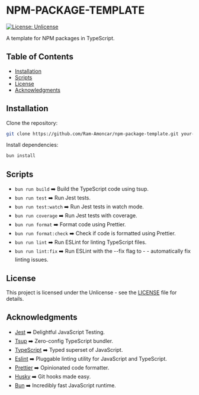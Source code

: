 # NPM-PACKAGE-TEMPLATE

[![License: Unlicense](https://img.shields.io/badge/license-Unlicense-blue.svg)](http://unlicense.org/)

A template for NPM packages in TypeScript.

## Table of Contents

- [Installation](#installation)
- [Scripts](#scripts)
- [License](#license)
- [Acknowledgments](#Acknowledgments)

## Installation

Clone the repository:

```bash
git clone https://github.com/Ram-Amoncar/npm-package-template.git your-package-name
```

Install dependencies:

```bash
bun install
```

## Scripts
- ```bun run build``` :arrow_right: Build the TypeScript code using tsup.
- ```bun run test``` :arrow_right: Run Jest tests.
- ```bun run test:watch``` :arrow_right: Run Jest tests in watch mode.
- ```bun run coverage``` :arrow_right: Run Jest tests with coverage.
- ```bun run format``` :arrow_right: Format code using Prettier.
- ```bun run format:check``` :arrow_right: Check if code is formatted using Prettier.
- ```bun run lint``` :arrow_right: Run ESLint for linting TypeScript files.
- ```bun run lint:fix``` :arrow_right: Run ESLint with the --fix flag to - - automatically fix linting issues.

## License
This project is licensed under the Unlicense - see the [LICENSE](UNLICENSE) file for details.

## Acknowledgments

- [Jest](https://jestjs.io/) :arrow_right: Delightful JavaScript Testing.
- [Tsup](https://tsup.egoist.sh/) :arrow_right: Zero-config TypeScript bundler.
- [TypeScript](https://www.typescriptlang.org/) :arrow_right: Typed superset of JavaScript.
- [Eslint](https://eslint.org/) :arrow_right: Pluggable linting utility for JavaScript and TypeScript.
- [Prettier](https://prettier.io/) :arrow_right: Opinionated code formatter.
- [Husky](https://typicode.github.io/husky/) :arrow_right: Git hooks made easy.
- [Bun](https://bun.sh) :arrow_right: Incredibly fast JavaScript runtime.